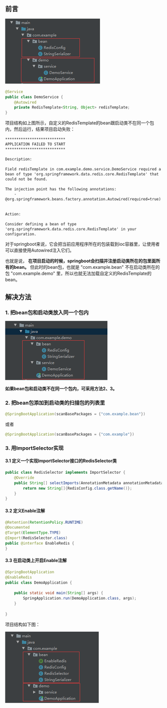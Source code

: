 ## 前言

![Bean](./images/bean-1.png "Bean")

```java
@Service
public class DemoService {
    @Autowired
    private RedisTemplate<String, Object> redisTemplate;
}
```

项目结构如上图所示，自定义的RedisTemplate的bean跟启动类不在同一个包内，然后运行，结果项目启动失败：

```
***************************
APPLICATION FAILED TO START
***************************

Description:

Field redisTemplate in com.example.demo.service.DemoService required a bean of type 'org.springframework.data.redis.core.RedisTemplate' that could not be found.

The injection point has the following annotations:
	- @org.springframework.beans.factory.annotation.Autowired(required=true)


Action:

Consider defining a bean of type 'org.springframework.data.redis.core.RedisTemplate' in your configuration.
```

对于springboot来说，它会把当前应用程序所在的包装载到ioc容器里，让使用者可以直接使用Autowired注入它们。

也就是说， **在项目启动的时候，springboot会扫描并注册启动类所在的包里面所有的bean。** 但此时的bean包，也就是 "com.example.bean" 不在启动类所在的包 "com.example.demo" 里，所以也就无法加载自定义的RedisTemplate的bean。

## 解决方法
### 1. 把bean包和启动类放入同一个包内

![Bean](./images/bean-2.png "Bean")

**如果bean包和启动类不在同一个包内，可采用方法2、3。**

### 2. 把bean包添加到启动类的扫描包的列表里
```java
@SpringBootApplication(scanBasePackages = {"com.example.bean"})
```

或者

```java
@SpringBootApplication(scanBasePackages = {"com.example"})
```

### 3. 用ImportSelector实现
#### 3.1 定义一个实现ImportSelector接口的RedisSelector类
```java
public class RedisSelector implements ImportSelector {
    @Override
    public String[] selectImports(AnnotationMetadata annotationMetadata) {
        return new String[]{RedisConfig.class.getName()};
    }
}
```

#### 3.2 定义Enable注解
```java
@Retention(RetentionPolicy.RUNTIME)
@Documented
@Target(ElementType.TYPE)
@Import(RedisSelector.class)
public @interface EnableRedis {
}
```

#### 3.3 在启动类上开启Enable注解
```java
@SpringBootApplication
@EnableRedis
public class DemoApplication {

    public static void main(String[] args) {
        SpringApplication.run(DemoApplication.class, args);
    }

}
```

项目结构如下图：

![Bean](./images/bean-3.png "Bean")
